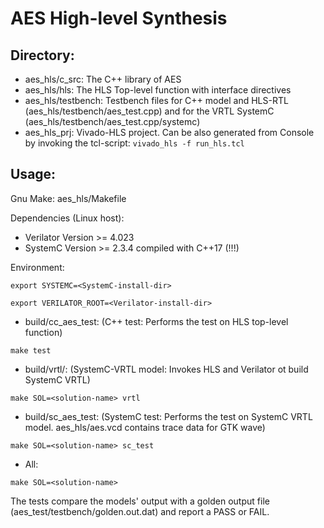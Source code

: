 # AES High-level Synthesis

## Directory:

- aes_hls/c_src:     The C++ library of AES
- aes_hls/hls:       The HLS Top-level function with interface directives
- aes_hls/testbench: Testbench files for C++ model and HLS-RTL (aes_hls/testbench/aes_test.cpp) and for the VRTL SystemC (aes_hls/testbench/aes_test.cpp/systemc)
- aes_hls_prj:       Vivado-HLS project. Can be also generated from Console by invoking the tcl-script: `vivado_hls -f run_hls.tcl`

## Usage:

Gnu Make: aes_hls/Makefile

Dependencies (Linux host):
- Verilator Version >= 4.023
- SystemC Version   >= 2.3.4 compiled with C++17 (!!!)

Environment:

`export SYSTEMC=<SystemC-install-dir>`

`export VERILATOR_ROOT=<Verilator-install-dir>`

- build/cc_aes_test:    (C++ test: Performs the test on HLS top-level function)

`make test`	

- build/vrtl/:          (SystemC-VRTL model: Invokes HLS and Verilator ot build SystemC VRTL)

`make SOL=<solution-name> vrtl`

- build/sc_aes_test:    (SystemC test: Performs the test on SystemC VRTL model. aes_hls/aes.vcd contains trace data for GTK wave)

`make SOL=<solution-name> sc_test`	

- All:	      		

`make SOL=<solution-name>`		

The tests compare the models' output with a golden output file (aes_test/testbench/golden.out.dat) and report a PASS or FAIL.
